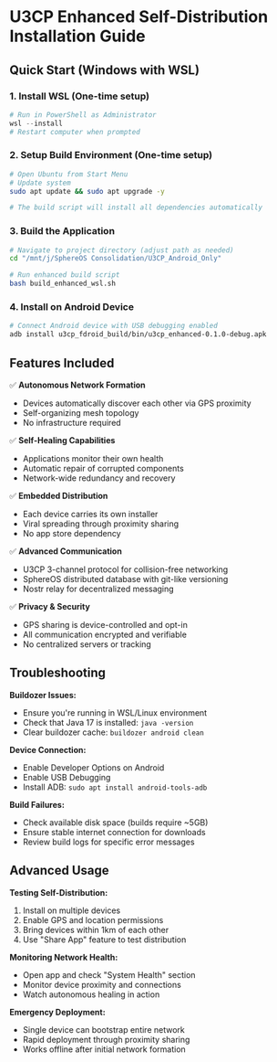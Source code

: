 # U3CP Enhanced Self-Distribution Installation Guide

## Quick Start (Windows with WSL)

### 1. Install WSL (One-time setup)
```powershell
# Run in PowerShell as Administrator
wsl --install
# Restart computer when prompted
```

### 2. Setup Build Environment (One-time setup)
```bash
# Open Ubuntu from Start Menu
# Update system
sudo apt update && sudo apt upgrade -y

# The build script will install all dependencies automatically
```

### 3. Build the Application
```bash
# Navigate to project directory (adjust path as needed)
cd "/mnt/j/SphereOS Consolidation/U3CP_Android_Only"

# Run enhanced build script
bash build_enhanced_wsl.sh
```

### 4. Install on Android Device
```bash
# Connect Android device with USB debugging enabled
adb install u3cp_fdroid_build/bin/u3cp_enhanced-0.1.0-debug.apk
```

## Features Included

✅ **Autonomous Network Formation**
- Devices automatically discover each other via GPS proximity
- Self-organizing mesh topology
- No infrastructure required

✅ **Self-Healing Capabilities**
- Applications monitor their own health
- Automatic repair of corrupted components
- Network-wide redundancy and recovery

✅ **Embedded Distribution**
- Each device carries its own installer
- Viral spreading through proximity sharing
- No app store dependency

✅ **Advanced Communication**
- U3CP 3-channel protocol for collision-free networking
- SphereOS distributed database with git-like versioning
- Nostr relay for decentralized messaging

✅ **Privacy & Security**
- GPS sharing is device-controlled and opt-in
- All communication encrypted and verifiable
- No centralized servers or tracking

## Troubleshooting

**Buildozer Issues:**
- Ensure you're running in WSL/Linux environment
- Check that Java 17 is installed: `java -version`
- Clear buildozer cache: `buildozer android clean`

**Device Connection:**
- Enable Developer Options on Android
- Enable USB Debugging
- Install ADB: `sudo apt install android-tools-adb`

**Build Failures:**
- Check available disk space (builds require ~5GB)
- Ensure stable internet connection for downloads
- Review build logs for specific error messages

## Advanced Usage

**Testing Self-Distribution:**
1. Install on multiple devices
2. Enable GPS and location permissions
3. Bring devices within 1km of each other
4. Use "Share App" feature to test distribution

**Monitoring Network Health:**
- Open app and check "System Health" section
- Monitor device proximity and connections
- Watch autonomous healing in action

**Emergency Deployment:**
- Single device can bootstrap entire network
- Rapid deployment through proximity sharing
- Works offline after initial network formation
